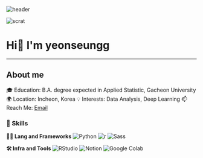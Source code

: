 ![header](https://capsule-render.vercel.app/api?type=waving&color=gradient&height=360&text=Hello+World%21&fontSize=70&fontAlign=50&fontAlignY=50&desc=Happy+Coding+Day&descSize=20&descAlign=50&descAlignY=60)

![scrat](https://i.imgur.com/xcqYhTg.png)


# Hi👋 I'm yeonseungg
---

## About me
🎓 Education: B.A. degree expected in Applied Statistic, Gacheon University
🌍 Location: Incheon, Korea
💡 Interests: Data Analysis, Deep Learning
📫 Reach Me: [Email](leesyun122@gmail.com)


### 🦾 Skills
**🧑‍💻 Lang and Frameworks**
![Python ](https://img.shields.io/badge/python-3776AB.svg?&style=for-the-badge&logo=python&logoColor=white) ![r](https://img.shields.io/badge/r-276DC3.svg?&style=for-the-badge&logo=r&logoColor=white) ![Sass](https://img.shields.io/badge/sass-CC6699.svg?&style=for-the-badge&logo=sass&logoColor=white) 

**🛠️ Infra and Tools**
![RStudio](https://img.shields.io/badge/rstudio-75AADB.svg?&style=for-the-badge&logo=rstudio&logoColor=white) ![Notion](https://img.shields.io/badge/notion-000000.svg?&style=for-the-badge&logo=notion&logoColor=white) ![Google Colab](https://img.shields.io/badge/googlecolab-F9AB00.svg?&style=for-the-badge&logo=googlecolab&logoColor=white) 

<!---
yeonseungg/yeonseungg is a ✨ special ✨ repository because its `README.md` (this file) appears on your GitHub profile.
You can click the Preview link to take a look at your changes.
--->
